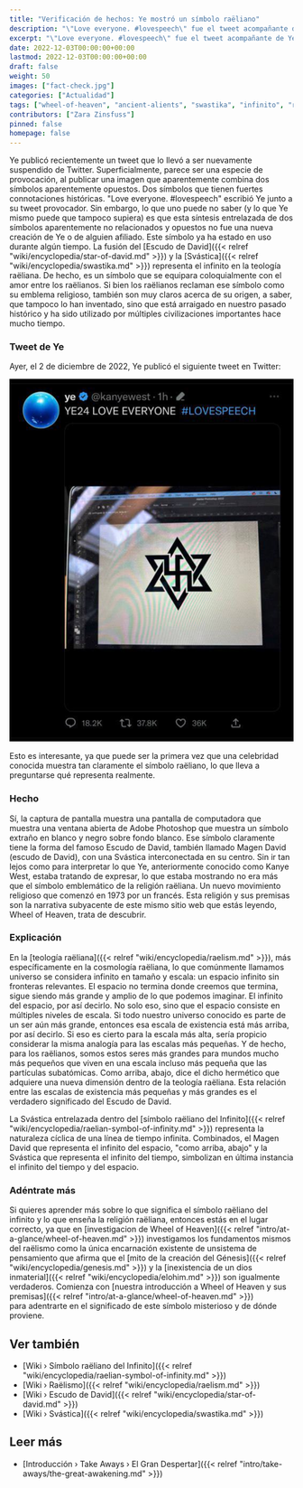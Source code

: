 ```yaml
---
title: "Verificación de hechos: Ye mostró un símbolo raëliano"
description: "\"Love everyone. #lovespeech\" fue el tweet acompañante de Ye. El símbolo emblemático que combina el Escudo de David y la Svástica representa el infinito en la teología raëliana. De hecho, es un símbolo que se equipara coloquialmente con el amor entre los raëlianos. Verificación de hechos: Ye mostró un símbolo raëliano. El símbolo emblemático que combina el Escudo de David y la Svástica representa el infinito en la teología raëliana."
excerpt: "\"Love everyone. #lovespeech\" fue el tweet acompañante de Ye. El símbolo emblemático que combina el Escudo de David y la Svástica representa el infinito en la teología raëliana. De hecho, es un símbolo que se equipara coloquialmente con el amor entre los raëlianos. Verificación de hechos: Ye mostró un símbolo raëliano. El símbolo emblemático que combina el Escudo de David y la Svástica representa el infinito en la teología raëliana."
date: 2022-12-03T00:00:00+00:00
lastmod: 2022-12-03T00:00:00+00:00
draft: false
weight: 50
images: ["fact-check.jpg"]
categories: ["Actualidad"]
tags: ["wheel-of-heaven", "ancient-alients", "swastika", "infinito", "raëlismo"]
contributors: ["Zara Zinsfuss"]
pinned: false
homepage: false
---
```


Ye publicó recientemente un tweet que lo llevó a ser nuevamente suspendido de Twitter. Superficialmente, parece ser una especie de provocación, al publicar una imagen que aparentemente combina dos símbolos aparentemente opuestos. Dos símbolos que tienen fuertes connotaciones históricas. "Love everyone. #lovespeech" escribió Ye junto a su tweet provocador. Sin embargo, lo que uno puede no saber (y lo que Ye mismo puede que tampoco supiera) es que esta síntesis entrelazada de dos símbolos aparentemente no relacionados y opuestos no fue una nueva creación de Ye o de alguien afiliado. Este símbolo ya ha estado en uso durante algún tiempo. La fusión del [Escudo de David]({{< relref "wiki/encyclopedia/star-of-david.md" >}}) y la [Svástica]({{< relref "wiki/encyclopedia/swastika.md" >}}) representa el infinito en la teología raëliana. De hecho, es un símbolo que se equipara coloquialmente con el amor entre los raëlianos. Si bien los raëlianos reclaman ese símbolo como su emblema religioso, también son muy claros acerca de su origen, a saber, que tampoco lo han inventado, sino que está arraigado en nuestro pasado histórico y ha sido utilizado por múltiples civilizaciones importantes hace mucho tiempo.

### Tweet de Ye

Ayer, el 2 de diciembre de 2022, Ye publicó el siguiente tweet en Twitter:

![Imagen](images/ye-tweet-raelian-symbol.jpg "ye-tweet-raelian-symbol.jpg")

Esto es interesante, ya que puede ser la primera vez que una celebridad conocida muestra tan claramente el símbolo raëliano, lo que lleva a preguntarse qué representa realmente.

### Hecho

Sí, la captura de pantalla muestra una pantalla de computadora que muestra una ventana abierta de Adobe Photoshop que muestra un símbolo extraño en blanco y negro sobre fondo blanco. Ese símbolo claramente tiene la forma del famoso Escudo de David, también llamado Magen David (escudo de David), con una Svástica interconectada en su centro. Sin ir tan lejos como para interpretar lo que Ye, anteriormente conocido como Kanye West, estaba tratando de expresar, lo que estaba mostrando no era más que el símbolo emblemático de la religión raëliana. Un nuevo movimiento religioso que comenzó en 1973 por un francés. Esta religión y sus premisas son la narrativa subyacente de este mismo sitio web que estás leyendo, Wheel of Heaven, trata de descubrir.

### Explicación

En la [teología raëliana]({{< relref "wiki/encyclopedia/raelism.md" >}}), más específicamente en la cosmología raëliana, lo que comúnmente llamamos universo se considera infinito en tamaño y escala: un espacio infinito sin fronteras relevantes. El espacio no termina donde creemos que termina, sigue siendo más grande y amplio de lo que podemos imaginar. El infinito del espacio, por así decirlo. No solo eso, sino que el espacio consiste en múltiples niveles de escala. Si todo nuestro universo conocido es parte de un ser aún más grande, entonces esa escala de existencia está más arriba, por así decirlo. Si eso es cierto para la escala más alta, sería propicio considerar la misma analogía para las escalas más pequeñas. Y de hecho, para los raëlianos, somos estos seres más grandes para mundos mucho más pequeños que viven en una escala incluso más pequeña que las partículas subatómicas. Como arriba, abajo, dice el dicho hermético que adquiere una nueva dimensión dentro de la teología raëliana. Esta relación entre las escalas de existencia más pequeñas y más grandes es el verdadero significado del Escudo de David.

La Svástica entrelazada dentro del [símbolo raëliano del Infinito]({{< relref "wiki/encyclopedia/raelian-symbol-of-infinity.md" >}}) representa la naturaleza cíclica de una línea de tiempo infinita. Combinados, el Magen David que representa el infinito del espacio, "como arriba, abajo" y la Svástica que representa el infinito del tiempo, simbolizan en última instancia el infinito del tiempo y del espacio.

### Adéntrate más

Si quieres aprender más sobre lo que significa el símbolo raëliano del infinito y lo que enseña la religión raëliana, entonces estás en el lugar correcto, ya que en [investigacion de Wheel of Heaven]({{< relref "intro/at-a-glance/wheel-of-heaven.md" >}}) investigamos los fundamentos mismos del raëlismo como la única encarnación existente de unsistema de pensamiento que afirma que el [mito de la creación del Génesis]({{< relref "wiki/encyclopedia/genesis.md" >}}) y la [inexistencia de un dios inmaterial]({{< relref "wiki/encyclopedia/elohim.md" >}}) son igualmente verdaderos. Comienza con [nuestra introducción a Wheel of Heaven y sus premisas]({{< relref "intro/at-a-glance/wheel-of-heaven.md" >}})</br> para adentrarte en el significado de este símbolo misterioso y de dónde proviene.

## Ver también

- [Wiki › Símbolo raëliano del Infinito]({{< relref "wiki/encyclopedia/raelian-symbol-of-infinity.md" >}})
- [Wiki › Raëlismo]({{< relref "wiki/encyclopedia/raelism.md" >}})
- [Wiki › Escudo de David]({{< relref "wiki/encyclopedia/star-of-david.md" >}})
- [Wiki › Svástica]({{< relref "wiki/encyclopedia/swastika.md" >}})

## Leer más

- [Introducción › Take Aways › El Gran Despertar]({{< relref "intro/take-aways/the-great-awakening.md" >}})
